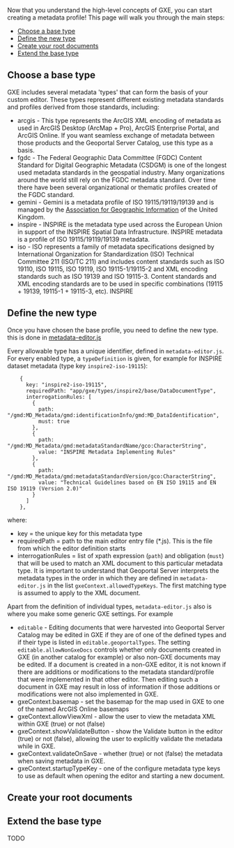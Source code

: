 Now that you understand the high-level concepts of GXE, you can start creating a metadata profile! This page will walk you through the main steps:
- [Choose a base type](#choose-a-base-type)
- [Define the new type](#define-the-new-type)
- [Create your root documents](#create-your-root-documents)
- [Extend the base type](#extend-the-base-type)

## Choose a base type

GXE includes several metadata 'types' that can form the basis of your custom editor. These types represent different existing metadata standards and profiles derived from those standards, including:
* arcgis - This type represents the ArcGIS XML encoding of metadata as used in ArcGIS Desktop (ArcMap + Pro), ArcGIS Enterprise Portal, and ArcGIS Online. If you want seamless exchange of metadata between those products and the Geoportal Server Catalog, use this type as a basis.
* fgdc - The Federal Geographic Data Committee (FGDC) Content Standard for Digital Geographic Metadata (CSDGM) is one of the longest used metadata standards in the geospatial industry. Many organizations around the world still rely on the FGDC metadata standard. Over time there have been several organizational or thematic profiles created of the FGDC standard.
* gemini - Gemini is a metadata profile of ISO 19115/19119/19139 and is managed by the [Association for Geographic Information](https://www.agi.org.uk/uk-gemini/) of the United Kingdom.
* inspire - INSPIRE is the metadata type used across the European Union in support of the INSPIRE Spatial Data Infrastructure. INSPIRE metadata is a profile of ISO 19115/19119/19139 metadata.
* iso - ISO represents a family of metadata specifications designed by International Organization for Standardization (ISO) Technical Committee 211 (ISO/TC 211) and includes content standards such as ISO 19110, ISO 19115, ISO 19119, ISO 19115-1/19115-2 and XML encoding standards such as ISO 19139 and ISO 19115-3. Content standards and XML encoding standards are to be used in specific combinations (19115 + 19139, 19115-1 + 19115-3, etc). INSPIRE 

## Define the new type

Once you have chosen the base profile, you need to define the new type. this is done in [metadata-editor.js](https://github.com/Esri/geoportal-server-catalog/blob/master/geoportal/src/main/webapp/app/context/metadata-editor.js)

Every allowable type has a unique identifier, defined in `metadata-editor.js`. For every enabled type, a `typeDefinition` is given, for example for INSPIRE dataset metadata (type key `inspire2-iso-19115`):

```
    {
      key: "inspire2-iso-19115",
      requiredPath: "app/gxe/types/inspire2/base/DataDocumentType",
      interrogationRules: [
        {
          path: "/gmd:MD_Metadata/gmd:identificationInfo/gmd:MD_DataIdentification",
          must: true
        },
        {
          path: "/gmd:MD_Metadata/gmd:metadataStandardName/gco:CharacterString",
          value: "INSPIRE Metadata Implementing Rules"
        },
        {
          path: "/gmd:MD_Metadata/gmd:metadataStandardVersion/gco:CharacterString",
          value: "Technical Guidelines based on EN ISO 19115 and EN ISO 19119 (Version 2.0)"
        }
      ]
    },
```

where:
* key = the unique key for this metadata type
* requiredPath = path to the main editor entry file (*.js). This is the file from which the editor definition starts
* interrogationRules = list of xpath expression (`path`) and obligation (`must`) that will be used to match an XML document to this particular metadata type. It is important to understand that Geoportal Server interprets the metadata types in the order in which they are defined in `metadata-editor.js` in the list `gxeContext.allowedTypeKeys`. The first matching type is assumed to apply to the XML document.


Apart from the definition of individual types, `metadata-editor.js` also is where you make some generic GXE settings. For example
* `editable` - Editing documents that were harvested into Geoportal Server Catalog may be edited in GXE if they are of one of the defined types and if their type is listed in `editable.geoportalTypes`. The setting `editable.allowNonGxeDocs` controls whether only documents created in GXE (in another catalog for example) or also non-GXE documents may be edited. If a document is created in a non-GXE editor, it is not known if there are additions or modifications to the metadata standard/profile that were implemented in that other editor. Then editing such a document in GXE may result in loss of information if those additions or modifications were not also implemented in GXE.
* gxeContext.basemap - set the basemap for the map used in GXE to one of the named ArcGIS Online basemaps
* gxeContext.allowViewXml - allow the user to view the metadata XML within GXE (true) or not (false)
* gxeContext.showValidateButton - show the Validate button in the editor (true) or not (false), allowing the user to explicitly validate the metadata while in GXE.
* gxeContext.validateOnSave - whether (true) or not (false) the metadata when saving metadata in GXE.
* gxeContext.startupTypeKey - one of the configure metadata type keys to use as default when opening the editor and starting a new document.


## Create your root documents




## Extend the base type 

TODO